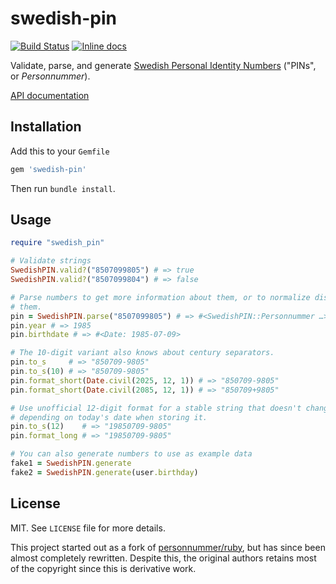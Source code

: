 # swedish-pin

[![Build Status](https://secure.travis-ci.org/Mange/swedish-pin-ruby.png?branch=master)](http://travis-ci.org/Mange/swedish-pin-ruby) [![Inline docs](http://inch-ci.org/github/Mange/swedish-pin-ruby.svg?branch=master)](http://inch-ci.org/github/Mange/swedish-pin-ruby)

Validate, parse, and generate [Swedish Personal Identity
Numbers](https://en.wikipedia.org/wiki/Personal_identity_number_(Sweden))
("PINs", or *Personnummer*).

[API documentation](https://www.rubydoc.info/gems/swedish-pin)

## Installation

Add this to your `Gemfile`

```ruby
gem 'swedish-pin'
```

Then run `bundle install`.

## Usage

```ruby
require "swedish_pin"

# Validate strings
SwedishPIN.valid?("8507099805") # => true
SwedishPIN.valid?("8507099804") # => false

# Parse numbers to get more information about them, or to normalize display of
# them.
pin = SwedishPIN.parse("8507099805") # => #<SwedishPIN::Personnummer …>
pin.year # => 1985
pin.birthdate # => #<Date: 1985-07-09>

# The 10-digit variant also knows about century separators.
pin.to_s     # => "850709-9805"
pin.to_s(10) # => "850709-9805"
pin.format_short(Date.civil(2025, 12, 1)) # => "850709-9805"
pin.format_short(Date.civil(2085, 12, 1)) # => "850709+9805"

# Use unofficial 12-digit format for a stable string that doesn't change
# depending on today's date when storing it.
pin.to_s(12)    # => "19850709-9805"
pin.format_long # => "19850709-9805"

# You can also generate numbers to use as example data
fake1 = SwedishPIN.generate
fake2 = SwedishPIN.generate(user.birthday)
```

## License

MIT. See `LICENSE` file for more details.

This project started out as a fork of
[personnummer/ruby](https://github.com/personnummer/ruby), but has since been
almost completely rewritten.
Despite this, the original authors retains most of the copyright since this is
derivative work.
